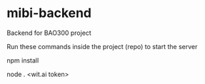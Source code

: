 # mibi-backend
Backend for BAO300 project

Run these commands inside the project (repo) to start the server

npm install

node . \<wit.ai token>
